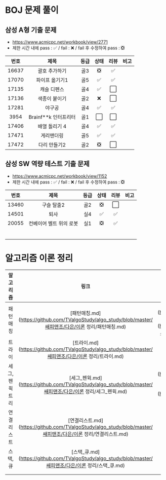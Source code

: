 # BOJ 문제 풀이

## 삼성 A형 기출 문제

- https://www.acmicpc.net/workbook/view/2771
- 제한 시간 내에 pass : ✅ / fail : ❌ / fail 후 수정하여 pass : ❎

| 번호  |         제목         | 등급 | 상태 | 리뷰 | 비고 |
| :---: | :------------------: | :--: | :--: | :--: | :--: |
| 16637 |    괄호 추가하기     | 골3  |  ❎   |  ✅   |      |
| 17070 |    파이프 옮기기1    | 골5  |  ✅   |  ✅   |      |
| 17135 |     캐슬 디펜스      | 골4  |  ✅   |  ⬜   |      |
| 17136 |    색종이 붙이기     | 골2  |  ❌   |  ⬜   |      |
| 17281 |        야구공        | 골4  |  ✅   |  ✅   |      |
| 3954  | Brainf**k 인터프리터 | 골1  |  ⬜   |  ⬜   |      |
| 17406 |    배열 돌리기 4     | 골4  |  ✅   |  ✅   |      |
| 17471 |      게리맨더링      | 골5  |  ✅   |  ✅   |      |
| 17472 |     다리 만들기2     | 골2  |  ❎   |  ⬜   |      |





## 삼성 SW 역량 테스트 기출 문제

- https://www.acmicpc.net/workbook/view/1152
- 제한 시간 내에 pass : ✅ / fail : ❌ / fail 후 수정하여 pass : ❎

| 번호  |          제목           | 등급 | 상태 | 리뷰 | 비고 |
| :---: | :---------------------: | :--: | :--: | :--: | :--: |
| 13460 |       구슬 탈출2        | 골2  |  ❎   |  ⬜   |      |
| 14501 |          퇴사           | 실4  |  ✅   |  ✅   |      |
| 20055 | 컨베이어 벨트 위의 로봇 | 실1  |  ❎   |  ✅   |      |
|       |                         |      |      |      |      |
|       |                         |      |      |      |      |
|       |                         |      |      |      |      |
|       |                         |      |      |      |      |
|       |                         |      |      |      |      |
|       |                         |      |      |      |      |









# 알고리즘 이론 정리

|    알고리즘     |                             링크                             |                             비고                             |
| :-------------: | :----------------------------------------------------------: | :----------------------------------------------------------: |
|    패턴 매칭    | [패턴매칭.md](https://github.com/TValgoStudy/algo_study/blob/master/쌔피맨조/다은/이론 정리/패턴매칭.md) | [kmp.py](https://github.com/TValgoStudy/algo_study/blob/master/쌔피맨조/다은/이론 정리/kmp.py) , [Boyer-Moore.py](https://github.com/TValgoStudy/algo_study/blob/master/쌔피맨조/다은/이론 정리/Boyer-Moore.py) , [swea1213.py](https://github.com/TValgoStudy/algo_study/blob/master/쌔피맨조/다은/swea1213.py) |
|     트라이      | [트라이.md](https://github.com/TValgoStudy/algo_study/blob/master/쌔피맨조/다은/이론 정리/트라이.md) |                                                              |
| 세그, 펜윅 트리 | [세그_펜윅.md](https://github.com/TValgoStudy/algo_study/blob/master/쌔피맨조/다은/이론 정리/세그_펜윅.md) | [Fenwick Tree.py](https://github.com/TValgoStudy/algo_study/blob/master/쌔피맨조/다은/이론 정리/Fenwick Tree.py) , [Fenwick Tree_BOJ2042.py](https://github.com/TValgoStudy/algo_study/blob/master/쌔피맨조/다은/이론 정리/Fenwick Tree_BOJ2042.py) |
|   연결리스트    | [연결리스트.md](https://github.com/TValgoStudy/algo_study/blob/master/쌔피맨조/다은/이론 정리/연결리스트.md) |                                                              |
|    스택, 큐     | [스택_큐.md](https://github.com/TValgoStudy/algo_study/blob/master/쌔피맨조/다은/이론 정리/스택_큐.md) |                                                              |
|                 |                                                              |                                                              |
|                 |                                                              |                                                              |

